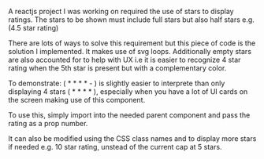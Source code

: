 A reactjs project I was working on required the use of stars to display ratings. The stars to be shown must include full stars but also half stars e.g. (4.5 star rating)

There are lots of ways to solve this requirement but this piece of code is the solution I implemented. It makes use of svg loops. Additionally empty stars are also accounted for to help with UX i.e it is easier to recognize 4 star rating when the 5th star is present but with a complementary color.

To demonstrate: ( * * * * - ) is slightly easier to interprete than only displaying 4 stars ( * * * * ), especially when you have a lot of UI cards on the screen making use of this component.

To use this, simply import into the needed parent component and pass the rating as a prop number.

It can also be modified using the CSS class names and to display more stars if needed e.g. 10 star rating, unstead of the current cap at 5 stars.
